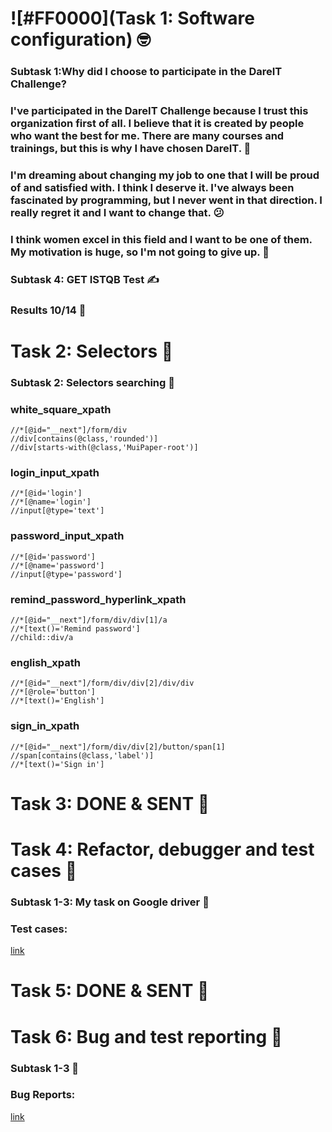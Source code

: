 # ![#FF0000](Task 1: Software configuration) :nerd_face:
### Subtask 1:Why did I choose to participate in the DareIT Challenge?
### I've participated in the DareIT Challenge because I trust this organization first of all. I believe that it is created by people who want the best for me. There are many courses and trainings, but this is why I have chosen DareIT. :heartbeat:
### I'm dreaming about changing my job to one that I will be proud of and satisfied with. I think I deserve it. I've always been fascinated by programming, but I never went in that direction. I really regret it and I want to change that. :confused:
### I think women excel in this field and I want to be one of them. My motivation is huge, so I'm not going to give up. :100:
### Subtask 4: GET ISTQB Test :writing_hand:
### Results 10/14 :muscle:

# Task 2: Selectors :cowboy_hat_face:
### Subtask 2: Selectors searching :monocle_face:
### white_square_xpath
``` xpath
//*[@id="__next"]/form/div
//div[contains(@class,'rounded')]
//div[starts-with(@class,'MuiPaper-root')]
```
### login_input_xpath
```xpath
//*[@id='login']
//*[@name='login']
//input[@type='text']
```
### password_input_xpath
```xpath
//*[@id='password']
//*[@name='password']
//input[@type='password']
```
### remind_password_hyperlink_xpath
```xpath
//*[@id="__next"]/form/div/div[1]/a
//*[text()='Remind password']
//child::div/a
```
### english_xpath
```xpath
//*[@id="__next"]/form/div/div[2]/div/div
//*[@role='button']
//*[text()='English']
```
### sign_in_xpath
```xpath
//*[@id="__next"]/form/div/div[2]/button/span[1]
//span[contains(@class,'label')]
//*[text()='Sign in']
```

# Task 3: DONE & SENT :star_struck:

# Task 4: Refactor, debugger and test cases :cowboy_hat_face:
### Subtask 1-3: My task on Google driver :monocle_face:
### Test cases:

[link](https://drive.google.com/drive/folders/1YPhmaW96y5liDtDO0lhSjKl7C4xlTeix?usp=drive_link)

# Task 5: DONE & SENT :star_struck:

# Task 6: Bug and test reporting :cowboy_hat_face:
### Subtask 1-3 :monocle_face:
### Bug Reports:

[link](https://docs.google.com/spreadsheets/d/1kUO4OlPOH6Vg3v8oKKgs0jsbSExUq-yT_40lf8GwcGg/edit#gid=0)